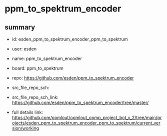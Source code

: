 # ppm_to_spektrum_encoder
 
## summary 
* id: esden_ppm_to_spektrum_encoder_ppm_to_spektrum
* user: esden
* name: ppm_to_spektrum_encoder
* board: ppm_to_spektrum
* repo: https://github.com/esden/ppm_to_spektrum_encoder



* src_file_repo_sch: 
* src_file_repo_sch_link: https://github.com/esden/ppm_to_spektrum_encoder/tree/master/
* full details link: https://github.com/oomlout/oomlout_oomp_project_bot_v_2/tree/main/projects/esden_ppm_to_spektrum_encoder_ppm_to_spektrum/current_version/working  






